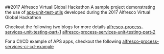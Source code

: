 ##2017 Alfresco Virtual Global Hackathon
A sample project demonstrating the use of [aps-unit-test-utils](https://github.com/fcorti/aps-unit-test-utils) developed during the 2017 Alfresco Virtual Global Hackathon

Checkout the following two blogs for more details
[alfresco-process-services-unit-testing-part-1](https://community.alfresco.com/community/bpm/blog/2017/10/13/alfresco-process-services-unit-testing-i)
[alfresco-process-services-unit-testing-part-2](https://community.alfresco.com/community/bpm/blog/2017/10/13/alfresco-process-services-unit-testing-ii)

For a CI/CD example of APS apps, checkout the following
[alfresco-process-services-ci-cd-example](https://community.alfresco.com/community/bpm/blog/2017/10/11/cicd-example-for-alfresco-process-services-applications)

